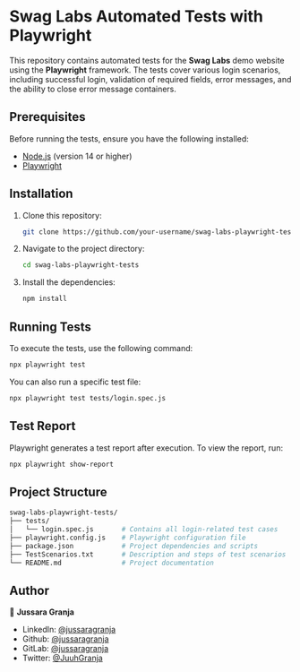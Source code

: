 # Swag Labs Automated Tests with Playwright

This repository contains automated tests for the **Swag Labs** demo website using the **Playwright** framework. The tests cover various login scenarios, including successful login, validation of required fields, error messages, and the ability to close error message containers.

## Prerequisites

Before running the tests, ensure you have the following installed:

- [Node.js](https://nodejs.org/) (version 14 or higher)
- [Playwright](https://playwright.dev/)

## Installation

1. Clone this repository:
   ```bash
   git clone https://github.com/your-username/swag-labs-playwright-tests.git
   ```
2. Navigate to the project directory:
   ```bash
   cd swag-labs-playwright-tests
   ```
3. Install the dependencies:
   ```bash
   npm install
   ```

## Running Tests

To execute the tests, use the following command:
   ```bash
   npx playwright test
   ```
You can also run a specific test file:
   ```bash
   npx playwright test tests/login.spec.js
   ```

## Test Report

Playwright generates a test report after execution. To view the report, run:
   ```bash
   npx playwright show-report
   ```

## Project Structure
   ```bash
swag-labs-playwright-tests/
├── tests/
│   └── login.spec.js       # Contains all login-related test cases
├── playwright.config.js    # Playwright configuration file
├── package.json            # Project dependencies and scripts
├── TestScenarios.txt       # Description and steps of test scenarios
└── README.md               # Project documentation
```

## Author

👤 **Jussara Granja**

* LinkedIn: [@jussaragranja](https://linkedin.com/in/jussaragranja)
* Github: [@jussaragranja](https://github.com/jussaragranja)
* GitLab: [@jussaragranja](https://gitlab.com/jussaragranja)
* Twitter: [@JuuhGranja](https://twitter.com/JuuhGranja)
